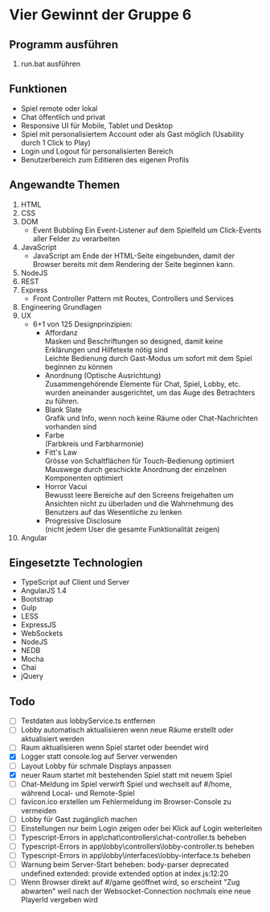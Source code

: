 # Vier Gewinnt der Gruppe 6

## Programm ausführen
1. run.bat ausführen

## Funktionen
- Spiel remote oder lokal
- Chat öffentlich und privat
- Responsive UI für Mobile, Tablet und Desktop
- Spiel mit personalisiertem Account oder als Gast möglich (Usability durch 1 Click to Play)
- Login und Logout für personalisierten Bereich
- Benutzerbereich zum Editieren des eigenen Profils

## Angewandte Themen
1. HTML
1. CSS
1. DOM
    - Event Bubbling
      Ein Event-Listener auf dem Spielfeld um Click-Events aller Felder zu verarbeiten
1. JavaScript
    - JavaScript am Ende der HTML-Seite eingebunden, damit der Browser bereits mit dem Rendering der Seite beginnen kann.
1. NodeJS
1. REST
1. Express
    - Front Controller Pattern mit Routes, Controllers und Services
1. Engineering Grundlagen
1. UX
    - 6+1 von 125 Designprinzipien:
        - Affordanz  
          Masken und Beschriftungen so designed, damit keine Erklärungen und Hilfetexte nötig sind  
          Leichte Bedienung durch Gast-Modus um sofort mit dem Spiel beginnen zu können
        - Anordnung (Optische Ausrichtung)  
          Zusammengehörende Elemente für Chat, Spiel, Lobby, etc. wurden aneinander ausgerichtet, um das Auge des Betrachters zu führen.
        - Blank Slate  
          Grafik und Info, wenn noch keine Räume oder Chat-Nachrichten vorhanden sind
        - Farbe  
          (Farbkreis und Farbharmonie)
        - Fitt's Law  
          Grösse von Schaltflächen für Touch-Bedienung optimiert
          Mauswege durch geschickte Anordnung der einzelnen Komponenten optimiert
        - Horror Vacui  
          Bewusst leere Bereiche auf den Screens freigehalten um Ansichten nicht zu überladen und die Wahrnehmung des Benutzers auf das Wesentliche zu lenken
        - Progressive Disclosure  
          (nicht jedem User die gesamte Funktionalität zeigen)
1. Angular


## Eingesetzte Technologien
- TypeScript auf Client und Server
- AngularJS 1.4
- Bootstrap
- Gulp
- LESS
- ExpressJS
- WebSockets
- NodeJS
- NEDB
- Mocha
- Chai
- jQuery

## Todo
- [ ] Testdaten aus lobbyService.ts entfernen
- [ ] Lobby automatisch aktualisieren wenn neue Räume erstellt oder aktualisiert werden
- [ ] Raum aktualisieren wenn Spiel startet oder beendet wird
- [x] Logger statt console.log auf Server verwenden
- [ ] Layout Lobby für schmale Displays anpassen
- [x] neuer Raum startet mit bestehenden Spiel statt mit neuem Spiel
- [ ] Chat-Meldung im Spiel verwirft Spiel und wechselt auf #/home, während Local- und Remote-Spiel
- [ ] favicon.ico erstellen um Fehlermeldung im Browser-Console zu vermeiden
- [ ] Lobby für Gast zugänglich machen
- [ ] Einstellungen nur beim Login zeigen oder bei Klick auf Login weiterleiten
- [ ] Typescript-Errors in app\chat\controllers\chat-controller.ts beheben
- [ ] Typescript-Errors in app\lobby\controllers\lobby-controller.ts beheben
- [ ] Typescript-Errors in app\lobby\interfaces\lobby-interface.ts beheben
- [ ] Warnung beim Server-Start beheben: body-parser deprecated undefined extended: provide extended option at index.js:12:20
- [ ] Wenn Browser direkt auf #/game geöffnet wird, so erscheint "Zug abwarten" weil nach der Websocket-Connection nochmals eine neue PlayerId vergeben wird